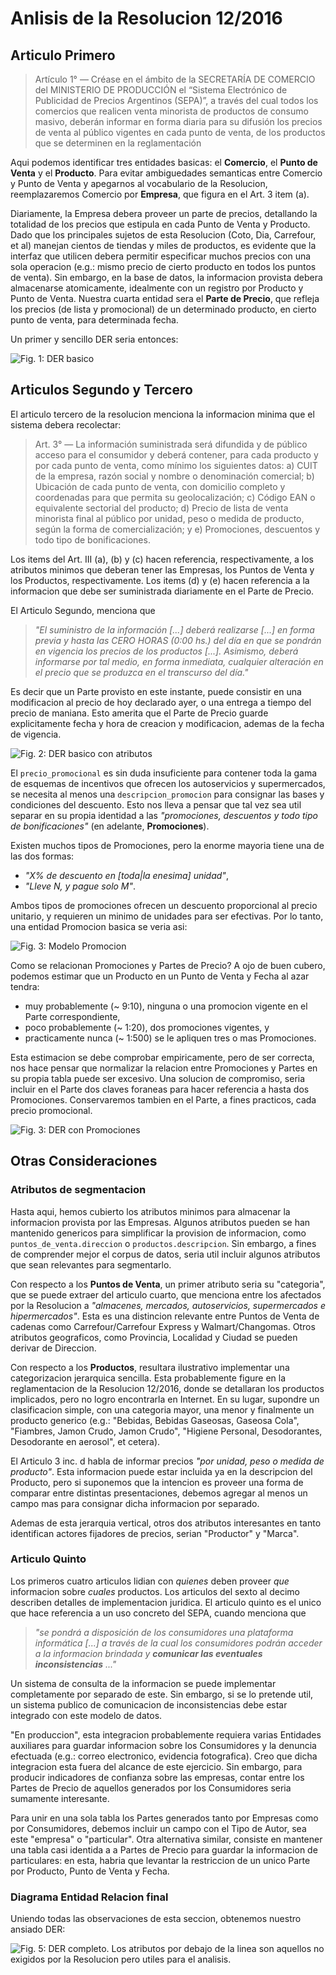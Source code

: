 # Anlisis de la Resolucion 12/2016

## Articulo Primero

> Artículo 1° — Créase en el ámbito de la SECRETARÍA DE COMERCIO del MINISTERIO DE
PRODUCCIÓN el “Sistema Electrónico de Publicidad de Precios Argentinos (SEPA)”, a través del cual
todos los comercios que realicen venta minorista de productos de consumo masivo, deberán informar en
forma diaria para su difusión los precios de venta al público vigentes en cada punto de venta, de los
productos que se determinen en la reglamentación

Aqui podemos identificar tres entidades basicas: el **Comercio**, el **Punto de Venta** y el **Producto**. Para evitar ambiguedades semanticas entre Comercio y Punto de Venta y apegarnos al vocabulario de la Resolucion, reemplazaremos Comercio por **Empresa**, que figura en el Art. 3 item (a).

Diariamente, la Empresa debera proveer un parte de precios, detallando la totalidad de los precios que estipula en cada Punto de Venta y Producto. Dado que los principales sujetos de esta Resolucion (Coto, Dia, Carrefour, et al) manejan cientos de tiendas y miles de productos, es evidente que la interfaz que utilicen debera permitir especificar muchos precios con una sola operacion (e.g.: mismo precio de cierto producto en todos los puntos de venta). Sin embargo, en la base de datos, la informacion provista debera almacenarse atomicamente, idealmente con un registro por Producto y Punto de Venta. Nuestra cuarta entidad sera el **Parte de Precio**, que refleja los precios (de lista y promocional) de un determinado producto, en cierto punto de venta, para determinada fecha.

Un primer y sencillo DER seria entonces:

![Fig. 1: DER basico](img/erd-sin-tablas.png)

## Articulos Segundo y Tercero

El articulo tercero de la resolucion menciona la informacion minima que el sistema debera recolectar:

> Art. 3° — La información suministrada será difundida y de público acceso para el consumidor y deberá
contener, para cada producto y por cada punto de venta, como mínimo los siguientes datos:
a) CUIT de la empresa, razón social y nombre o denominación comercial;
b) Ubicación de cada punto de venta, con domicilio completo y coordenadas para que permita su
geolocalización;
c) Código EAN o equivalente sectorial del producto;
d) Precio de lista de venta minorista final al público por unidad, peso o medida de producto, según la
forma de comercialización; y
e) Promociones, descuentos y todo tipo de bonificaciones.

Los items del Art. III (a), (b) y (c) hacen referencia, respectivamente, a los atributos minimos que deberan tener las Empresas, los Puntos de Venta y los Productos, respectivamente. Los items (d) y (e) hacen referencia a la informacion que debe ser suministrada diariamente en el Parte de Precio. 

El Articulo Segundo, menciona que 
> _"El suministro de la información [...] deberá realizarse [...] en forma previa y hasta las CERO HORAS (0:00 hs.) del día en que se pondrán en vigencia los precios de los productos [...]. Asimismo, deberá informarse por tal medio, en forma inmediata, cualquier alteración en el precio que se produzca en el transcurso del día."_

Es decir que un Parte provisto en este instante, puede consistir en una modificacion al precio de hoy declarado ayer, o una entrega a tiempo del precio de maniana. Esto amerita que el Parte de Precio guarde explicitamente fecha y hora de creacion y modificacion, ademas de la fecha de vigencia.

![Fig. 2: DER basico con atributos](img/erd-sin-promo.png)

El `precio_promocional` es sin duda insuficiente para contener toda la gama de esquemas de incentivos que ofrecen los autoservicios y supermercados, se necesita al menos una `descripcion_promocion` para consignar las bases y condiciones del descuento. Esto nos lleva a pensar que tal vez sea util separar en su propia identidad a las _"promociones, descuentos y todo tipo de bonificaciones"_ (en adelante, **Promociones**).

Existen muchos tipos de Promociones, pero la enorme mayoria tiene una de las dos formas:
- _"X% de descuento en [toda|la enesima] unidad"_,
- _"Lleve N, y pague solo M"_.

Ambos tipos de promociones ofrecen un descuento proporcional al precio unitario, y requieren un minimo de unidades para ser efectivas. Por lo tanto, una entidad Promocion basica se veria asi:

![Fig. 3: Modelo Promocion](img/promocion.svg)

Como se relacionan Promociones y Partes de Precio? A ojo de buen cubero, podemos estimar que un Producto en un Punto de Venta y Fecha al azar tendra:
- muy probablemente (~ 9:10), ninguna o una promocion vigente en el Parte correspondiente,
- poco probablemente (~ 1:20), dos promociones vigentes, y
- practicamente nunca (~ 1:500) se le apliquen tres o mas Promociones.

Esta estimacion se debe comprobar empiricamente, pero de ser correcta, nos hace pensar que normalizar la relacion entre Promociones y Partes en su propia tabla puede ser excesivo. Una solucion de compromiso, seria incluir en el Parte dos claves foraneas para hacer referencia a hasta dos Promociones. Conservaremos tambien en el Parte, a fines practicos, cada precio promocional.

![Fig. 3: DER con Promociones](img/erd-con-promo.png)

## Otras Consideraciones

### Atributos de segmentacion

Hasta aqui, hemos cubierto los atributos minimos para almacenar la informacion provista por las Empresas. Algunos atributos pueden se han mantenido genericos para simplificar la provision de informacion, como `puntos_de_venta.direccion` o `productos.descripcion`. Sin embargo, a fines de comprender mejor el corpus de datos, seria util incluir algunos atributos que sean relevantes para segmentarlo. 

Con respecto a los **Puntos de Venta**, un primer atributo seria su "categoria", que se puede extraer del articulo cuarto, que menciona entre los afectados por la Resolucion a _"almacenes, mercados, autoservicios, supermercados e hipermercados"_. Esta es una distincion relevante entre Puntos de Venta de cadenas como Carrefour/Carrefour Express y Walmart/Changomas. Otros atributos geograficos, como Provincia, Localidad y Ciudad se pueden derivar de Direccion.

Con respecto a los **Productos**, resultara ilustrativo implementar una categorizacion jerarquica sencilla. Esta probablemente figure en la reglamentacion de la Resolucion 12/2016, donde se detallaran los productos implicados, pero no logro encontrarla en Internet. En su lugar, supondre un clasificacion simple, con una categoria mayor, una menor y finalmente un producto generico (e.g.: "Bebidas, Bebidas Gaseosas, Gaseosa Cola", "Fiambres, Jamon Crudo, Jamon Crudo", "Higiene Personal, Desodorantes, Desodorante en aerosol", et cetera).

El Articulo 3 inc. d habla de informar precios _"por unidad, peso o medida de producto"_. Esta informacion puede estar incluida ya en la descripcion del Producto, pero si suponemos que la intencion es proveer una forma de comparar entre distintas presentaciones, debemos agregar al menos un campo mas para consignar dicha informacion por separado.

Ademas de esta jerarquia vertical, otros dos atributos interesantes en tanto identifican actores fijadores de precios, serian "Productor" y "Marca".

### Articulo Quinto

Los primeros cuatro articulos lidian con _quienes_ deben proveer _que_ informacion sobre _cuales_ productos. Los articulos del sexto al decimo describen detalles de implementacion juridica. El articulo quinto es el unico que hace referencia a un uso concreto del SEPA, cuando menciona que 

> _"se pondrá a disposición de los consumidores una plataforma informática [...] a través de la cual los consumidores podrán acceder a la informacion brindada y **comunicar las eventuales inconsistencias** ..."_

Un sistema de consulta de la informacion se puede implementar completamente por separado de este. Sin embargo, si se lo pretende util, un sistema publico de comunicacion de inconsistencias debe estar integrado con este modelo de datos.

"En produccion", esta integracion probablemente requiera varias Entidades auxiliares para guardar informacion sobre los Consumidores y la denuncia efectuada (e.g.: correo electronico, evidencia fotografica). Creo que dicha integracion esta fuera del alcance de este ejercicio. Sin embargo, para producir indicadores de confianza sobre las empresas, contar entre los Partes de Precio de aquellos generados por los Consumidores seria sumamente interesante.

Para unir en una sola tabla los Partes generados tanto por Empresas como por Consumidores, debemos incluir un campo con el Tipo de Autor, sea este "empresa" o "particular". Otra alternativa similar, consiste en mantener una tabla casi identida a a Partes de Precio para guardar la informacion de particulares: en esta, habria que levantar la restriccion de un unico Parte por Producto, Punto de Venta y Fecha.

### Diagrama Entidad Relacion final

Uniendo todas las observaciones de esta seccion, obtenemos nuestro ansiado DER:

![Fig. 5: DER completo. Los atributos por debajo de la linea son aquellos no exigidos por la Resolucion pero utiles para el analisis.](img/erd-completo.png)
